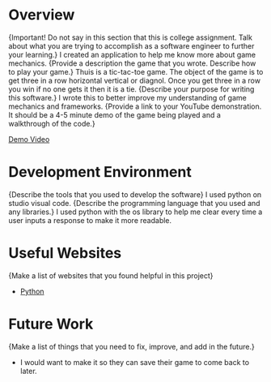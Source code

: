 # Overview

{Important!  Do not say in this section that this is college assignment.  Talk about what you are trying to accomplish as a software engineer to further your learning.}
I created an application to help me know more about game mechanics.
{Provide a description the game that you wrote. Describe how to play your game.}
Thuis is a tic-tac-toe game. The object of the game is to get three in a row horizontal vertical or diagnol. Once you get three in a row you win if no one gets it then it is a tie.
{Describe your purpose for writing this software.}
I wrote this to better improve my understanding of game mechanics and frameworks.
{Provide a link to your YouTube demonstration.  It should be a 4-5 minute demo of the game being played and a walkthrough of the code.}

[Demo Video](https://somup.com/c0XTqlgAnL)

# Development Environment

{Describe the tools that you used to develop the software}
I used python on studio visual code.
{Describe the programming language that you used and any libraries.}
I used python with the os library to help me clear every time a user inputs a response to make it more readable.
# Useful Websites

{Make a list of websites that you found helpful in this project}
* [Python](https://www.python.org/)

# Future Work

{Make a list of things that you need to fix, improve, and add in the future.}
- I would want to make it so they can save their game to come back to later.